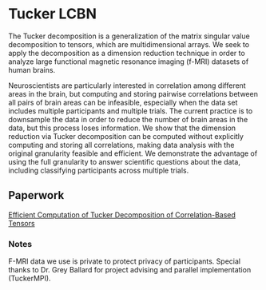 # Tucker LCBN
The Tucker decomposition is a generalization of the matrix singular value decomposition to tensors, which are multidimensional arrays. We seek to apply the decomposition as a dimension reduction technique in order to analyze large functional magnetic resonance imaging (f-MRI) datasets of human brains.

Neuroscientists are particularly interested in correlation among different areas in the brain, but computing and storing pairwise correlations between all pairs of brain areas can be infeasible, especially when the data set includes multiple participants and multiple trials. The current practice is to downsample the data in order to reduce the number of brain areas in the data, but this process loses information. We show that the dimension reduction via Tucker decomposition can be computed without explicitly computing and storing all correlations, making data analysis with the original granularity feasible and efficient. We demonstrate the advantage of using the full granularity to answer scientific questions about the data, including classifying participants across multiple trials.

## Paperwork
[Efficient Computation of Tucker Decomposition of Correlation-Based Tensors](https://github.com/billxbf/TuckerLCBN/blob/master/LaTeX/paper.pdf)


### Notes
F-MRI data we use is private to protect privacy of participants. 
Special thanks to Dr. Grey Ballard for project advising and parallel implementation (TuckerMPI).
